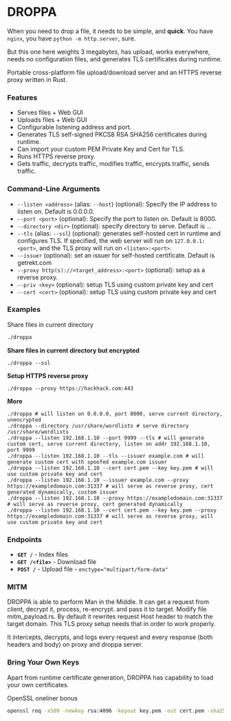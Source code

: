 # DROPPA
When you need to drop a file, it needs to be simple, and **quick**.
You have `nginx`, you have `python -m http.server`, sure.

But this one here weights 3 megabytes, has upload, works everywhere, needs no configuration files, and generates TLS certificates during runtime.

Portable cross-platform file upload/download server and an HTTPS reverse proxy written in Rust.

### Features
- Serves files + Web GUI
- Uploads files + Web GUI
- Configurable listening address and port.
- Generates TLS self-signed PKCS8 RSA SHA256 certificates during runtime.
- Can import your custom PEM Private Key and Cert for TLS.
- Runs HTTPS reverse proxy.
- Gets traffic, decrypts traffic, modifies traffic, encrypts traffic, sends traffic.

### Command-Line Arguments

- `--listen <address>` (alias: `--host`) (optional): Specify the IP address to listen on. Default is 0.0.0.0.
- `--port <port>` (optional): Specify the port to listen on. Default is 8000.
- `--directory <dir>` (optional): specify directory to serve. Default is `.`.
- `--tls` (alias: `--ssl`) (optional): generates self-hosted cert in runtime and configures TLS. If specified, the web server will run on `127.0.0.1:<port>`, and the TLS proxy will run on `<listen>:<port>`.
- `--issuer` (optional): set an issuer for self-hosted certificate. Default is getrekt.com
- `--proxy http(s)://<target_address>:<port>` (optional): setup as a reverse proxy.
- `--priv <key>` (optional): setup TLS using custom private key and cert
- `--cert <cert>` (optional): setup TLS using custom private key and cert

### Examples

Share files in current directory
```bash
./droppa
```

**Share files in current directory but encrypted**
```
./droppa --ssl
```

**Setup HTTPS reverse proxy**
```
./droppa --proxy https://hackhack.com:443
```

**More**
```
./droppa # will listen on 0.0.0.0, port 8000, serve current directory, unencrypted
./droppa --directory /usr/share/wordlists # serve directory /usr/share/wordlists
./droppa --listen 192.168.1.10 --port 9999 --tls # will generate custom cert, serve current directory, listen on addr 192.168.1.10, port 9999
./droppa --listen 192.168.1.10 --tls --issuer example.com # will generate custom cert with spoofed example.com issuer
./droppa --listen 192.168.1.10 --cert cert.pem --key key.pem # will use custom private key and cert
./droppa --listen 192.168.1.10 --issuer example.com --proxy https://exampledomain.com:31337 # will serve as reverse proxy, cert generated dynamically, custom issuer
./droppa --listen 192.168.1.10 --proxy https://exampledomain.com:31337 # will serve as reverse proxy, cert generated dynamically
./droppa --listen 192.168.1.10 --cert cert.pem --key key.pem --proxy https://exampledomain.com:31337 # will serve as reverse proxy, will use custom private key and cert
```

### Endpoints

- **`GET /`** - Index files
- **`GET /<file>`** - Download file
- **`POST /`** - Upload file - `enctype="multipart/form-data"`

### MITM
DROPPA is able to perform Man in the Middle. It can get a request from client, decrypt it, process, re-encrypt. and pass it to target.
Modify file mitm_payload.rs. By default it rewrites request Host header to match the target domain. This TLS proxy setup needs that in order to work properly.

It intercepts, decrypts, and logs every request and every response (both headers and body) on proxy and droppa server.

### Bring Your Own Keys
Apart from runtime certificate generation, DROPPA has capability to load your own certificates.

OpenSSL oneliner bonus
```bash
openssl req -x509 -newkey rsa:4096 -keyout key.pem -out cert.pem -sha256 -days 3650 -nodes -subj "/C=XX/ST=StateName/L=CityName/O=CompanyName/OU=CompanySectionName/CN=CommonNameOrHostname" -nodes
```
